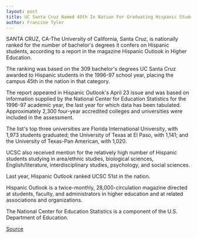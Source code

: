 ```yaml
---
layout: post
title: UC Santa Cruz Named 45th In Nation For Graduating Hispanic Students
author: Francine Tyler
---
```


SANTA CRUZ, CA-The University of California, Santa Cruz, is nationally ranked for the number of bachelor's degrees it confers on Hispanic students, according to a report in the magazine Hispanic Outlook in Higher Education.

The ranking was based on the 309 bachelor's degrees UC Santa Cruz awarded to Hispanic students in the 1996-97 school year, placing the campus 45th in the nation in that category.

The report appeared in Hispanic Outlook's April 23 issue and was based on information supplied by the National Center for Education Statistics for the 1996-97 academic year, the last year for which data has been tabulated. Approximately 2,300 four-year accredited colleges and universities were included in the assessment.

The list's top three universities are Florida International University, with 1,973 students graduated; the University of Texas at El Paso, with 1,141; and the University of Texas-Pan American, with 1,020.

UCSC also received mention for the relatively high number of Hispanic students studying in area/ethnic studies, biological sciences, English/literature, interdisciplinary studies, psychology, and social sciences.

Last year, Hispanic Outlook ranked UCSC 51st in the nation.

Hispanic Outlook is a twice-monthly, 28,000-circulation magazine directed at students, faculty, and administrators in higher education and at related associations and organizations.

The National Center for Education Statistics is a component of the U.S. Department of Education.

[Source](http://www1.ucsc.edu/news_events/press_releases/archive/98-99/05-99/0599-hispanic.htm "Permalink to UCSC 45th in nation for graduating Hispanic students")
